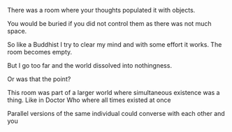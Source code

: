 There was a room where your thoughts populated it with objects.

You would be buried if you did not control them as there was not much space.

So like a Buddhist I try to clear my mind and with some effort it works. The room becomes empty.

But I go too far and the world dissolved into nothingness.

Or was that the point?

This room was part of a larger world where simultaneous existence was a thing. Like in Doctor Who where all times existed at once

Parallel versions of the same individual could converse with each other and you
